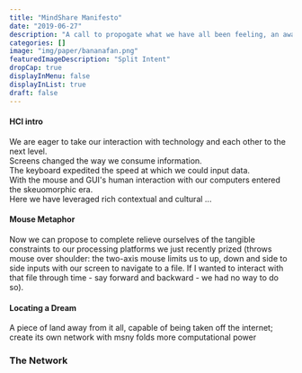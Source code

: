 ```yaml
---
title: "MindShare Manifesto"
date: "2019-06-27"
description: "A call to propogate what we have all been feeling, an awakening."
categories: []
image: "img/paper/bananafan.png"
featuredImageDescription: "Split Intent"
dropCap: true
displayInMenu: false
displayInList: true
draft: false
---
```


#### HCI intro

We are eager to take our interaction with technology and each other to the next level.  
Screens changed the way we consume information.  
The keyboard expedited the speed at which we could input data.  
With the mouse and GUI's human interaction with our computers entered the skeuomorphic era.  
Here we have leveraged rich contextual and cultural ...  

#### Mouse Metaphor

Now we can propose to complete relieve ourselves of the tangible constraints to our processing platforms we just recently prized (throws mouse over shoulder: the two-axis mouse limits us to up, down and side to side inputs with our screen to navigate to a file. If I wanted to interact with that file through time - say forward and backward - we had no way to do so).  

#### Locating a Dream

A piece of land away from it all, capable of being taken off the internet; create its own network with msny folds more computational power 



### The Network  